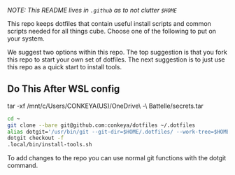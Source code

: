 _NOTE: This README lives in `.github` as to not clutter `$HOME`_

This repo keeps dotfiles that contain useful install scripts and common scripts needed for all things cube.
Choose one of the following to put on your system.

We suggest two options within this repo. The top suggestion is that you fork this repo to start your own set of dotfiles. The next suggestion is to just use this repo as a quick start to install tools.


## Do This After WSL config

tar -xf /mnt/c/Users/CONKEYA\(US\)/OneDrive\ -\ Battelle/secrets.tar

```sh
cd ~
git clone --bare git@github.com:conkeya/dotfiles ~/.dotfiles
alias dotgit='/usr/bin/git --git-dir=$HOME/.dotfiles/ --work-tree=$HOME'
dotgit checkout -f
.local/bin/install-tools.sh
```

To add changes to the repo you can use normal git functions with the dotgit command.
